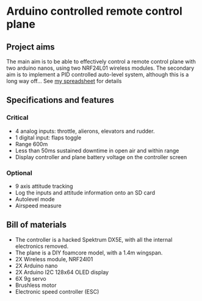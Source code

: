 # Arduino controlled remote control plane

## Project aims
The main aim is to be able to effectively control a remote control plane with two arduino nanos, using two NRF24L01 wireless modules.
The secondary aim is to implement a PID controlled auto-level system, although this is a long way off...
See [my spreadsheet](https://docs.google.com/spreadsheets/d/1AqZf3EmFratxWStfT653ApI9o3uzO_wXOzFvKitIQiA/edit?usp=sharing) for details

## Specifications and features
### Critical
- 4 analog inputs: throttle, alierons, elevators and rudder.
- 1 digital input: flaps toggle
- Range 600m
- Less than 50ms sustained downtime in open air and within range
- Display controller and plane battery voltage on the controller screen

### Optional
- 9 axis attitude tracking
- Log the inputs and attitude information onto an SD card
- Autolevel mode
- Airspeed measure

## Bill of materials
- The controller is a hacked Spektrum DX5E, with all the internal electronics removed.
- The plane is a DIY foamcore model, with a 1.4m wingspan.
- 2X Wireless module, NRF24l01
- 2X Arduino nano
- 2X Arduino I2C 128x64 OLED display
- 6X 9g servo
- Brushless motor
- Electronic speed controller (ESC)
